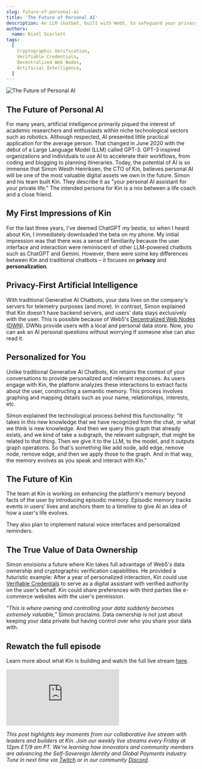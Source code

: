 ```yaml
---
slug: future-of-personal-ai
title: 'The Future of Personal AI'
description: An LLM chatbot, built with Web5, to safeguard your privacy
authors:
  name: Rizèl Scarlett
tags:
  [
    Cryptographic Verification,
    Verifiable Credentials,
    Decentralized Web Nodes,
    Artificial Intelligence,
  ]
---
```


<head>
  <meta property="og:title" content="The Future of Personal AI" />
  <meta property="og:type" content="website" />
  <meta property="og:url" content='https://developer.tbd.website/blog/future-of-personal-ai' />
  <meta name="og:description" content="An LLM chatbot, built with Web5, to safeguard your privacy" />
  <meta property="og:image" content="https://developer.tbd.website/assets/images/ai-bestie-27f1af9a8f8632e00c34c9ca071383c7.png" />

  <meta name="twitter:card" content="summary_large_image" />
  <meta property="twitter:domain" content="developer.tbd.website" />
  <meta name="twitter:site" content="@tbdevs" />
  <meta name="twitter:title" content="The Future of Personal AI" />
  <meta property="twitter:url" content='https://developer.tbd.website/blog/future-of-personal-ai' /> 
  <meta name="twitter:description" content="An LLM chatbot, built with Web5, to safeguard your privacy" />
  <meta name="twitter:image" content="https://developer.tbd.website/assets/images/ai-bestie-27f1af9a8f8632e00c34c9ca071383c7.png" />

  <link rel="apple-touch-icon" href="https://developer.tbd.website/img/tbd-fav-icon-main.png" />
</head>

![The Future of Personal AI](/img/ai-bestie.png)

## The Future of Personal AI
For many years, artificial intelligence primarily piqued the interest of academic researchers and enthusiasts within niche technological sectors such as robotics. Although respected, AI presented little practical application for the average person. That changed in June 2020 with the debut of a Large Language Model (LLM) called GPT-3. GPT-3 inspired organizations and individuals to use AI to accelerate their workflows, from coding and blogging to planning itineraries. Today, the potential of AI is so immense that Simon Westh Henriksen, the CTO of Kin, believes personal AI will be one of the most valuable digital assets we own in the future. Simon and his team built Kin. They describe it as "your personal AI assistant for your private life." The intended persona for Kin is a mix between a life coach and a close friend. 

## My First Impressions of Kin
For the last three years, I've deemed ChatGPT my bestie, so when I heard about Kin, I immediately downloaded the beta on my phone. My initial impression was that there was a sense of familiarity because the user interface and interaction were reminiscent of other LLM-powered chatbots such as ChatGPT and Gemini. However, there were some key differences between Kin and traditional chatbots – it focuses on **privacy** and **personalization**.

## Privacy-First Artificial Intelligence
With traditional Generative AI Chatbots, your data lives on the company's servers for telemetry purposes (and more). In contrast, Simon explained that Kin doesn't have backend servers, and users' data stays exclusively with the user. This is possible because of Web5's [Decentralized Web Nodes (DWN)](https://developer.tbd.website/docs/web5/learn/decentralized-web-nodes). DWNs provide users with a local and personal data store. Now, you can ask an AI personal questions without worrying if someone else can also read it.

## Personalized for You
Unlike traditional Generative AI Chatbots, Kin retains the context of your conversations to provide personalized and relevant responses. As users engage with Kin, the platform analyzes these interactions to extract facts about the user, constructing a semantic memory. This process involves graphing and mapping details such as your name, relationships, interests, etc.

Simon explained the technological process behind this functionality: "It takes in this new knowledge that we have recognized from the chat, or what we think is new knowledge. And then we query this graph that already exists, and we kind of take a subgraph, the relevant subgraph, that might be related to that thing. Then we give it to the LLM, to the model, and it outputs graph operations. So that's something like add node, add edge, remove node, remove edge, and then we apply those to the graph. And in that way, the memory evolves as you speak and interact with Kin."

## The Future of Kin
The team at Kin is working on enhancing the platform's memory beyond facts of the user by introducing episodic memory. Episodic memory tracks events in users' lives and anchors them to a timeline to give AI an idea of how a user's life evolves.

They also plan to implement natural voice interfaces and personalized reminders.

## The True Value of Data Ownership
Simon envisions a future where Kin takes full advantage of Web5's data ownership and cryptographic verification capabilities. He provided a futuristic example: After a year of personalized interaction, Kin could use [Verifiable Credentials](https://developer.tbd.website/docs/web5/learn/verifiable-credentials) to serve as a digital assistant with verified authority on the user's behalf. Kin could share preferences with third parties like e-commerce websites with the user's permission. 

_"This is where owning and controlling your data suddenly becomes extremely valuable,"_ Simon proclaims. Data ownership is not just about keeping your data private but having control over who you share your data with. 

## Rewatch the full episode
Learn more about what Kin is building and watch the full live stream [here](https://youtu.be/vKAkQz2QYW0?si=lOT1BzyJGDZ0laTz).

<iframe class="aspect-video" src="https://www.youtube.com/embed/vKAkQz2QYW0?si=lO9_6vdZ6X_RJelxI" title="formfree" frameborder="0" allow="accelerometer; autoplay; clipboard-write; encrypted-media; gyroscope; picture-in-picture; web-share" allowfullscreen></iframe>

*This post highlights key moments from our collaborative live stream with leaders and builders at Kin. Join our weekly live streams every Friday at 12pm ET/9 am PT. We're learning how innovators and community members are advancing the Self-Sovereign Identity and Global Payments industry. Tune in next time via [Twitch](https://twitch.tv/tbdevs ) or in our community [Discord](https://discord.com/invite/tbd).*
